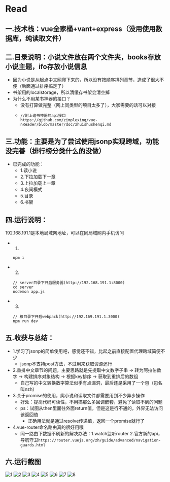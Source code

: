 # Read
## 一.技术栈：vue全家桶+vant+express（没用使用数据库，纯读取文件）
## 二.目录说明：小说文件放在两个文件夹，books存放小说主题，ifo存放小说信息
  - 因为小说是从起点中文网爬下来的，所以没有按顺序排列章节，造成了很大不便（后面通过排序搞定了）
  - 书架用的localstorage，所以清缓存书架会清空掉
  - 为什么不用某书神器的接口？
    - 没有打算做完整（网上同类型的项目太多了），大家需要的话可以对接
    - ```
      //附上追书神器的api接口
      https://github.com/zimplexing/vue-nReader/blob/master/doc/zhuishushenqi.md
      ```
## 三.功能：主要是为了尝试使用jsonp实现跨域，功能没完善（排行榜分类什么的没做）
  - 已完成的功能：
    - 1.读小说
    - 2.下拉加载下一章
    - 3.上拉加载上一章
    - 4.夜间模式
    - 5.目录
    - 6.书架
## 四.运行说明：
  192.168.191.1是本地局域网地址，可以在同局域网内手机访问
  - 1.
      ```
      npm i 
      ```
  - 2.
      ``` 
      // server目录下开启服务器(http://192.168.191.1:8000)
      cd server
      nodemon app.js
      ```
  - 3.
      ```
      // 根目录下开启webpack(http://192.169.191.1.3000)
      npm run dev
      ```
## 五.收获与总结：
  - 1.学习了jsonp的简单使用吧，感觉还不错，比起之前直接配置代理跨域简便不少
    - jsonp不支持post方法，不过用来获取资源还行
  - 2.重排中文章节的问题，主要思路就是先提取中文数字子串 -> 转为阿拉伯数字 -> 构建排序对象结构 -> 根据key排序 -> 获取到重排后的数组
    - 自己写的中文转换数字算法似乎有点漏洞，最后还是采用了一个包（包名叫nzh）
  - 3.关于promise的使用，爬小说和读取文件都需要用到不少异步操作
    - 好处：提高代码可读性，不用搞那么多回调嵌套，避免了读取不到的问题
    - ps：试图从then里面往外面return值，但是这是行不通的，外界无法访问该返回值
      - 正确用法就是通过resolve传递值，返回一个promise就行了
  - 4.vue-router命名路由真的很好用哦
    - 同一路由下数据不刷新的解决办法：1.watch监听router 2.官方新的api，导航守卫```https://router.vuejs.org/zh/guide/advanced/navigation-guards.html```
## 六.运行截图
  ![1](./src/img/1.png)
  ![2](./src/img/2.png)
  ![3](./src/img/3.png)
  ![4](./src/img/4.png)
  ![5](./src/img/5.png)
  ![6](./src/img/6.png)
  ![7](./src/img/7.png)
  ![8](./src/img/8.png)

